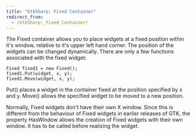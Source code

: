 ```yaml
---
title: "GtkSharp: Fixed Container"
redirect_from:
  - /GtkSharp:_Fixed_Container/
---
```


The Fixed container allows you to place widgets at a fixed position within it's window, relative to it's upper left hand corner. The position of the widgets can be changed dynamically. There are only a few functions associated with the fixed widget:

    Fixed fixed1 = new Fixed();
    fixed1.Put(widget, x, y);
    fixed1.Move(widget, x, y);

Put() places a widget in the container fixed at the position specified by x and y. Move() allows the specified widget to be moved to a new position.

Normally, Fixed widgets don't have their own X window. Since this is different from the behaviour of Fixed widgets in earlier releases of GTK, the property HasWindow allows the creation of Fixed widgets with their own window. It has to be called before realizing the widget.

